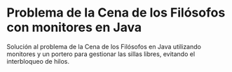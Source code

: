 # Problema de la Cena de los Filósofos con monitores en Java

Solución al problema de la Cena de los Filósofos en Java utilizando monitores y un portero para gestionar las sillas libres, evitando el interbloqueo de hilos.
